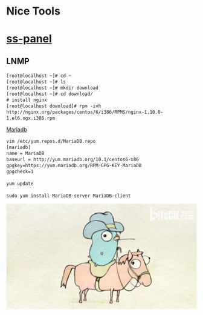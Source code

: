# Nice Tools



# [ss-panel](https://www.echoteen.com/ss-panel.html)

## LNMP



```shell
[root@localhost ~]# cd ~
[root@localhost ~]# ls
[root@localhost ~]# mkdir download
[root@localhost ~]# cd download/
# install nginx
[root@localhost download]# rpm -ivh  http://nginx.org/packages/centos/6/i386/RPMS/nginx-1.10.0-1.el6.ngx.i386.rpm
```

[Mariadb](https://mariadb.com/kb/en/mariadb/yum/)

```shell
vim /etc/yum.repos.d/MariaDB.repo
[mariadb]
name = MariaDB
baseurl = http://yum.mariadb.org/10.1/centos6-x86
gpgkey=https://yum.mariadb.org/RPM-GPG-KEY-MariaDB
gpgcheck=1

yum update

sudo yum install MariaDB-server MariaDB-client
```

 





![golang](pic/golang.jpg)